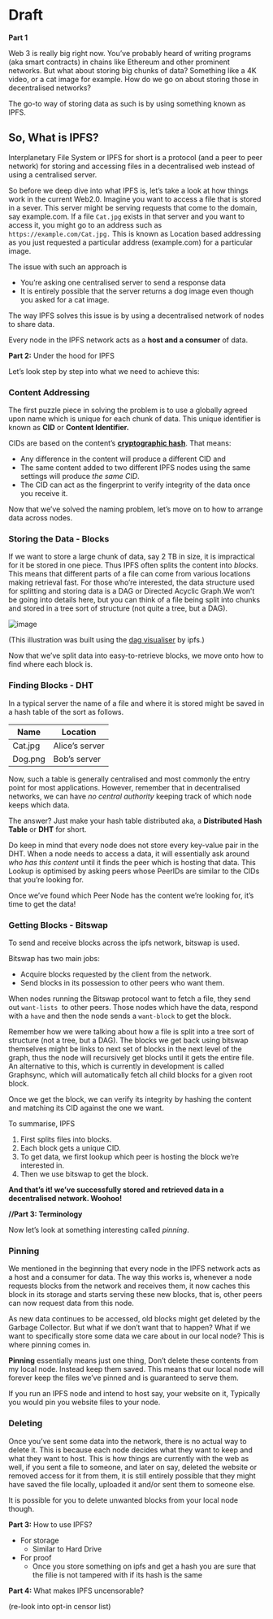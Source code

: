 # Draft

**Part 1**

Web 3 is really big right now. You’ve probably heard of writing programs (aka smart contracts) in chains like Ethereum and other prominent networks. But what about storing big chunks of data? Something like a 4K video, or a cat image for example. How do we go on about storing those in decentralised networks?

The go-to way of storing data as such is by using something known as IPFS.

## So, W**hat is IPFS?**

Interplanetary File System or IPFS for short is a protocol (and a peer to peer network) for storing and accessing files in a decentralised web instead of using a centralised server.

So before we deep dive into what IPFS is, let’s take a look at how things work in the current Web2.0.
Imagine you want to access a file that is stored in a sever. This server might be serving requests that come to the domain, say example.com. 
If a file `Cat.jpg` exists in that server and you want to access it, you might go to an address such as `https://example.com/Cat.jpg.` This is known as Location based addressing as you just requested a particular address (example.com) for a particular image. 

The issue with such an approach is

- You’re asking one centralised server to send a response data
- It is entirely possible that the server returns a dog image even though you asked for a cat image.

The way IPFS solves this issue is by using a decentralised network of nodes to share data.

Every node in the IPFS network acts as a **host and a consumer** of data.

**Part 2:** Under the hood for IPFS

Let’s look step by step into what we need to achieve this:

### Content Addressing

The first puzzle piece in solving the problem is to use a globally agreed upon name which is unique for each chunk of data. This unique identifier is known as **CID** or **Content  Identifier.** 

CIDs are based on the content’s **[cryptographic hash](https://docs.ipfs.io/concepts/hashing/)**. That means:

- Any difference in the content will produce a different CID and
- The same content added to two different IPFS nodes using the same settings will produce *the same CID*.
- The CID can act as the fingerprint to verify integrity of the data once you receive it.

Now that we’ve solved the naming problem, let’s move on to how to arrange data across nodes.

### Storing the Data - Blocks

If we want to store a large chunk of data, say 2 TB in size, it is impractical for it be stored in one piece. Thus IPFS often splits the content into *blocks.* This means that different parts of a file can come from various locations making retrieval fast.
For those who’re interested, the data structure used for splitting and storing data is a DAG or Directed Acyclic Graph.We won’t be going into details here, but you can think of a file being split into chunks and stored in a tree sort of structure (not quite a tree, but a DAG).

![image](https://user-images.githubusercontent.com/75270610/177383465-5dcb0e0c-8cb9-4151-b747-cf697e5fa3a7.png)

(This illustration was built using the [dag visualiser](https://dag.ipfs.io/) by ipfs.)

Now that we’ve split data into easy-to-retrieve blocks, we move onto how to find where each block is.

### Finding Blocks - DHT

In a typical server the name of a file and where it is stored might be saved in a hash table of the sort as follows.

| Name | Location |
| --- | --- |
| Cat.jpg | Alice’s server |
| Dog.png | Bob’s server |

Now, such a table is generally centralised and most commonly the entry point for most applications. However, remember that in decentralised networks, we can have *no central authority* keeping track of which node keeps which data.

The answer? Just make your hash table distributed aka, a **Distributed Hash Table** or **DHT** for short.

Do keep in mind that every node does not store every key-value pair in the DHT.
When a node needs to access a data, it will essentially ask around *who has this content* until it finds the peer which is hosting that data. This Lookup is optimised by asking peers whose PeerIDs are similar to the CIDs that you’re looking for.

Once we’ve found which Peer Node has the content we’re looking for, it’s time to get the data!

### Getting Blocks - Bitswap

To send and receive blocks across the ipfs network, bitswap is used.

Bitswap has two main jobs:

- Acquire blocks requested by the client from the network.
- Send blocks in its possession to other peers who want them.

When nodes running the Bitswap protocol want to fetch a file, they send out `want-lists`
 to other peers. Those nodes which have the data, respond with a `have` and then the node sends a `want-block` to get the block.

Remember how we were talking about how a file is split into a tree sort of structure (not a tree, but a DAG). The blocks we get back using bitswap themselves might be links to next set of blocks in the next level of the graph, thus the node will recursively get blocks until it gets the entire file.
An alternative to this, which is currently in development is called Graphsync, which will automatically fetch all child blocks for a given root block.

Once we get the block, we can verify its integrity by hashing the content and matching its CID against the one we want.

To summarise, IPFS

1. First splits files into blocks.
2. Each block gets a unique CID.
3. To get data, we first lookup which peer is hosting the block we’re interested in.
4. Then we use bitswap to get the block.

**And that’s it! we’ve successfully stored and retrieved data in a decentralised network. Woohoo!**

**//Part 3: Terminology**

Now let’s look at something interesting called *pinning*.

### Pinning

We mentioned in the beginning that every node in the IPFS network acts as a host and a consumer for data. The way this works is, whenever a node requests blocks from the network and receives them, it now caches this block in its storage and starts serving these new blocks, that is, other peers can now request data from this node.

As new data continues to be accessed, old blocks might get deleted by the Garbage Collector. But what if we don’t want that to happen? What if we want to specifically store some data we care about in our local node? This is where pinning comes in.

**Pinning** essentially means just one thing, Don’t delete these contents from my local node. Instead keep them saved. This means that our local node will forever keep the files we’ve pinned and is guaranteed to serve them.

If you run an IPFS node and intend to host say, your website on it, Typically you would pin you website files to your node.

### Deleting

Once you’ve sent some data into the network, there is no actual way to delete it. This is because each node decides what they want to keep and what they want to host. This is how things are currently with the web as well, if you sent a file to someone, and later on say, deleted the website or removed access for it from them, it is still entirely possible that they might have saved the file locally, uploaded it and/or sent them to someone else.

It is possible for you to delete unwanted blocks from your local node though.

**Part 3:** How to use IPFS?

- For storage
    - Similar to Hard Drive
- For proof
    - Once you store something on ipfs and get a hash you are sure that the filie is not tampered with if its hash is the same

**Part 4:** What makes IPFS uncensorable?

(re-look into opt-in censor list)
